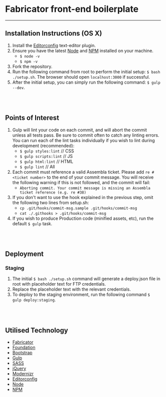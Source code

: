 # Fabricator front-end boilerplate
***
 
## Installation Instructions (OS X)

1. Install the [Editorconfig](http://editorconfig.org/#download) text-editor plugin.
2. Ensure you have the latest [Node](https://nodejs.org/en/) and [NPM](https://www.npmjs.com/) installed on your machine.
    * `$ node -v`
    * `$ npm -v`
3. Fork the repository.
4. Run the following command from root to perform the initial setup: `$ bash ./setup.sh`. The browser should open `localhost:3000` if successful.
5. After the initial setup, you can simply run the following command: `$ gulp --dev`.

<br>
<br>

## Points of Interest

1. Gulp will lint your code on each commit, and will abort the commit unless all tests pass. Be sure to commit often to catch any linting errors. You can run each of the lint tasks individually if you wish to lint during development (recommended):
    * `$ gulp styles:lint` // CSS
    * `$ gulp scripts:lint` // JS
    * `$ gulp html:lint` // HTML
    * `$ gulp lint` // All
2. Each commit must reference a valid Assembla ticket. Please add `re #<ticket number>` to the end of your commit message. You will receive the following warning if this is not followed, and the commit will fail: 
    * `Aborting commit. Your commit message is missing an Assembla ticket reference (e.g. re #38)`
3. If you don't want to use the hook explained in the previous step, omit the following two lines from setup.sh:
    * `cp .git/hooks/commit-msg.sample .git/hooks/commit-msg`
    * `cat ./.githooks > .git/hooks/commit-msg`
4. If you wish to produce Production code (minified assets, etc), run the default `$ gulp` task. 

<br>
<br>


## Deployment

### Staging
1. The initial `$ bash ./setup.sh` command will generate a deploy.json file in root with placeholder text for FTP credentials.
2. Replace the placeholder text with the relevant credentials.
3. To deploy to the staging environment, run the following command `$ gulp deploy:staging`.

<br>
<br>

## Utilised Technology

- [Fabricator](https://fbrctr.github.io/)
- [Foundation](http://foundation.zurb.com/)
- [Bootstrap](http://getbootstrap.com/)
- [Gulp](http://gulpjs.com/)
- [SASS](http://sass-lang.com/)
- [jQuery](https://jquery.com/)
- [Modernizr](https://modernizr.com/)
- [Editorconfig](http://editorconfig.org/)
- [Node](https://nodejs.org/en/) 
- [NPM](https://www.npmjs.com/)
